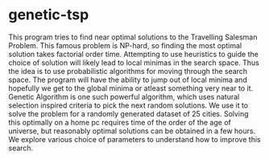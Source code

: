 # genetic-tsp
This program tries to find near optimal solutions to the Travelling Salesman Problem. This famous problem is NP-hard, so finding the most optimal solution takes factorial order time. Attempting to use heuristics to guide the choice of solution will likely lead to local minimas in the search space. 
Thus the idea is to use probabilistic algorithms for moving through the search space. The program will have the ability to jump out of local minima and hopefully we get to the global minima or atleast something very near to it. 
Genetic Algorithm is one such powerful algorithm, which uses natural selection inspired criteria to pick the next random solutions. 
We use it to solve the problem for a randomly generated dataset of 25 cities. Solving this optimally on a home pc requires time of the order of the age of universe, but reasonably optimal solutions can be obtained in a few hours. We explore various choice of parameters to understand how to improve this search.
